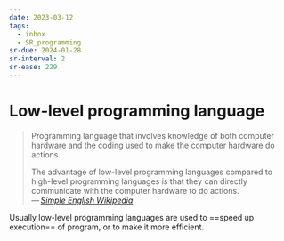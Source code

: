```yaml
---
date: 2023-03-12
tags:
  - inbox
  - SR_programming
sr-due: 2024-01-28
sr-interval: 2
sr-ease: 229
---
```


# Low-level programming language
&#10;
> Programming language that involves knowledge of both computer hardware and the
> coding used to make the computer hardware do actions.
>
> The advantage of low-level programming languages compared to high-level
> programming languages is that they can directly communicate with the computer
> hardware to do actions.\
> — <cite>[Simple English Wikipedia](https://simple.wikipedia.org/wiki/Low-level_programming_language)</cite>

Usually low-level programming languages are used to ==speed up execution== of
program, or to make it more efficient.
